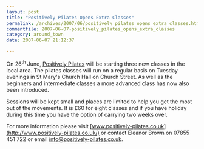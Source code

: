 ```yaml
---
layout: post
title: "Positively Pilates Opens Extra Classes"
permalink: /archives/2007/06/positively_pilates_opens_extra_classes.html
commentfile: 2007-06-07-positively_pilates_opens_extra_classes
category: around_town
date: 2007-06-07 21:12:37

---
```


On 26<sup>th</sup> June, [Positively Pilates](/directory/health_aNd_beauty/200701111508) will be starting three new classes in the local area. The pilates classes will run on a regular basis on Tuesday evenings in St Mary's Church Hall on Church Street. As well as the beginners and intermediate classes a more advanced class has now also been introduced.

Sessions will be kept small and places are limited to help you get the most out of the movements. It is £60 for eight classes and if you have holiday during this time you have the option of carrying two weeks over.

For more information please visit [www.positively-pilates.co.uk](http://www.positively-pilates.co.uk/) or contact Eleanor Brown on 07855 451 722 or email <info@positively-pilates.co.uk>.
